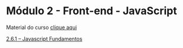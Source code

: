 # Módulo 2 - Front-end - JavaScript

Material do curso [clique aqui](https://texperts.com.br/wp-content/uploads/2022/10/wetransfer_aulajs_html_docs_2022-10-14_1257.zip)

[2.6.1 – Javascript Fundamentos](/js/markdown/aula-2.6.1.md)

[]()

[]()

[]()

[]()

[]()

[]()

[]()

[]()

[]()

[]()

[]()

[]()

[]()

[]()

[]()

[]()

[]()

[]()

[]()

[]()

[]()

[]()

[]()

[]()

[]()

[]()

[]()

[]()

[]()

[]()

[]()

[]()

[]()

[]()

[]()

[]()

[]()

[]()

[]()

[]()

[]()

[]()

[]()

[]()

[]()
